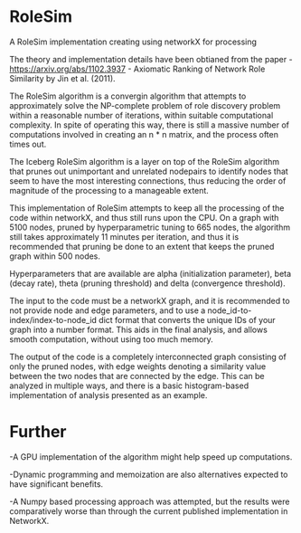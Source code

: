 # RoleSim
A RoleSim implementation creating using networkX for processing

The theory and implementation details have been obtianed from the paper - https://arxiv.org/abs/1102.3937 - Axiomatic Ranking of Network Role Similarity by Jin et al. (2011).

The RoleSim algorithm is a convergin algorithm that attempts to approximately solve the NP-complete problem of role discovery problem within a reasonable number of iterations, within suitable computational complexity. In spite of operating this way, there is still a massive number of computations involved in creating an n * n matrix, and the process often times out.

The Iceberg RoleSim algorithm is a layer on top of the RoleSim algorithm that prunes out unimportant and unrelated nodepairs to identify nodes that seem to have the most interesting connections, thus reducing the order of magnitude of the processing to a manageable extent.

This implementation of RoleSim attempts to keep all the processing of the code within networkX, and thus still runs upon the CPU. On a graph with 5100 nodes, pruned by hyperparametric tuning to 665 nodes, the algorithm still takes approximately 11 minutes per iteration, and thus it is recommended that pruning be done to an extent that keeps the pruned graph within 500 nodes.

Hyperparameters that are available are alpha (initialization parameter), beta (decay rate), theta (pruning threshold) and delta (convergence threshold). 

The input to the code must be a networkX graph, and it is recommended to not provide node and edge parameters, and to use a node_id-to-index/index-to-node_id dict format that converts the unique IDs of your graph into a number format. This aids in the final analysis, and allows smooth computation, without using too much memory.

The output of the code is a completely interconnected graph consisting of only the pruned nodes, with edge weights denoting a similarity value between the two nodes that are connected by the edge. This can be analyzed in multiple ways, and there is a basic histogram-based implementation of analysis presented as an example.

# Further

-A GPU implementation of the algorithm might help speed up computations.

-Dynamic programming and memoization are also alternatives expected to have significant benefits.

-A Numpy based processing approach was attempted, but the results were comparatively worse than through the current published implementation in NetworkX.
